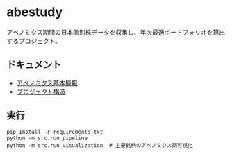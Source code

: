 # abestudy
アベノミクス期間の日本個別株データを収集し、年次最適ポートフォリオを算出するプロジェクト。
## ドキュメント
- [アベノミクス基本情報](docs/abenomics_overview.md)
- [プロジェクト構造](docs/architecture.md)
## 実行
```
pip install -r requirements.txt
python -m src.run_pipeline
python -m src.run_visualization  # 主要銘柄のアベノミクス期可視化
```
